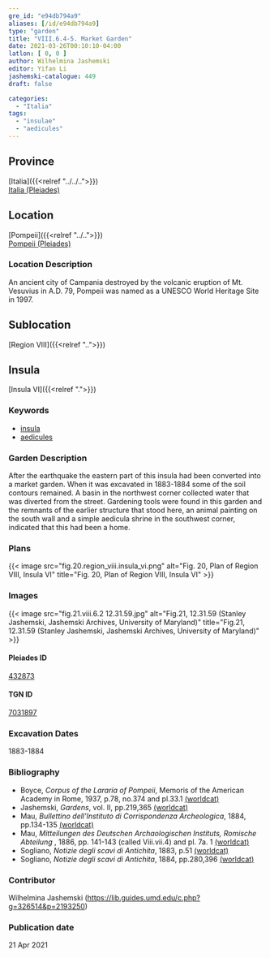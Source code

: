 ```yaml
---
gre_id: "e94db794a9"
aliases: [/id/e94db794a9]
type: "garden"
title: "VIII.6.4-5. Market Garden"
date: 2021-03-26T00:10:10-04:00
latlon: [ 0, 0 ]
author: Wilhelmina Jashemski
editor: Yifan Li
jashemski-catalogue: 449
draft: false

categories:
  - "Italia"
tags:
  - "insulae"
  - "aedicules"
---
```


## Province
[Italia]({{<relref "../../..">}}) \
[Italia (Pleiades)](https://pleiades.stoa.org/places/1052)

## Location
[Pompeii]({{<relref "../..">}}) \
[Pompeii (Pleiades)](https://pleiades.stoa.org/places/433032)

### Location Description
An ancient city of Campania destroyed by the volcanic eruption of Mt. Vesuvius in A.D. 79, Pompeii was named as a UNESCO World Heritage Site in 1997.

## Sublocation
[Region VIII]({{<relref "..">}})

## Insula
[Insula VI]({{<relref ".">}})

### Keywords
- [insula](http://vocab.getty.edu/page/aat/300000325)
- [aedicules](http://vocab.getty.edu/page/aat/300002574)

### Garden Description
After the earthquake the eastern part of this insula had been converted into a market garden. When it was excavated in 1883-1884 some of the soil contours remained. A basin in the northwest corner collected water that was diverted from the street. Gardening tools were found in this garden and the remnants of the earlier structure that stood here, an animal painting on the south wall and a simple aedicula shrine in the southwest corner, indicated that this had been a home.

### Plans
{{< image src="fig.20.region_viii.insula_vi.png" alt="Fig. 20, Plan of Region VIII, Insula VI" title="Fig. 20, Plan of Region VIII, Insula VI" >}}

### Images
{{< image src="fig.21.viii.6.2 12.31.59.jpg" alt="Fig.21, 12.31.59 (Stanley Jashemski, Jashemski Archives, University of Maryland)" title="Fig.21, 12.31.59 (Stanley Jashemski, Jashemski Archives, University of Maryland)" >}}


#### Pleiades ID
[432873](https://pleiades.stoa.org/places/538911200)

#### TGN ID
[7031897](http://vocab.getty.edu/page/tgn/2053030)

###  Excavation Dates
1883-1884

### Bibliography
* Boyce, *Corpus of the Lararia of Pompeii*, Memoris of the American Academy in Rome, 1937, p.78, no.374 and pl.33.1 [(worldcat)](http://www.worldcat.org/oclc/1131425884)
* Jashemski, *Gardens*, vol. II, pp.219,365 [(worldcat)](http://www.worldcat.org/oclc/1113367431)
* Mau, *Bullettino dell'Instituto di Corrispondenza Archeologica*, 1884, pp.134-135 [(worldcat)](http://www.worldcat.org/oclc/823239162)
* Mau, *Mitteilungen des Deutschen Archaologischen Instituts, Romische Abteilung* , 1886, pp. 141-143 (called Viii.vii.4) and pl. 7a. 1 [(worldcat)](http://www.worldcat.org/oclc/1180386779)
* Sogliano, *Notizie degli scavi di Antichita*, 1883, p.51 [(worldcat)](http://www.worldcat.org/oclc/638883283)
* Sogliano, *Notizie degli scavi di Antichita*, 1884, pp.280,396 [(worldcat)](http://www.worldcat.org/oclc/638883283)


### Contributor
Wilhelmina Jashemski (https://lib.guides.umd.edu/c.php?g=326514&p=2193250)

### Publication date

21 Apr 2021
